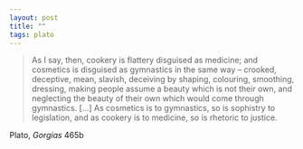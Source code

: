 ```yaml
---
layout: post
title: ""
tags: plato
---
```

<blockquote><p>As I say, then, cookery is flattery disguised as medicine; and cosmetics is disguised as gymnastics in the same way &#8211; crooked, deceptive, mean, slavish, deceiving by shaping, colouring, smoothing, dressing, making people assume a beauty which is not their own, and neglecting the beauty of their own which would come through gymnastics. [&#8230;] As cosmetics is to gymnastics, so is sophistry to legislation, and as cookery is to medicine, so is rhetoric to justice.</p></blockquote>
<p>Plato, <em>Gorgias</em> 465b</p>
